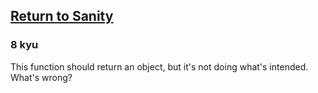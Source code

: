 <h2><a href=https://www.codewars.com/kata/514a7ac1a33775cbb500001e/train/javascript target="_blank">Return to Sanity</a></h2><h3>8 kyu</h3><p>This function should return an object, but it's not doing what's intended. What's wrong?</p>